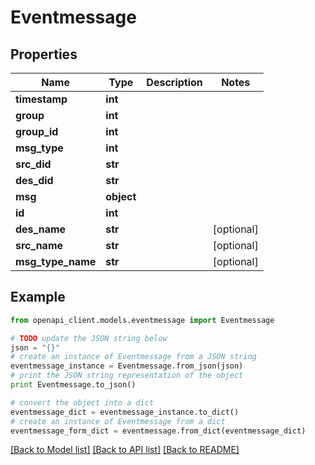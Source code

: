 # Eventmessage


## Properties
Name | Type | Description | Notes
------------ | ------------- | ------------- | -------------
**timestamp** | **int** |  | 
**group** | **int** |  | 
**group_id** | **int** |  | 
**msg_type** | **int** |  | 
**src_did** | **str** |  | 
**des_did** | **str** |  | 
**msg** | **object** |  | 
**id** | **int** |  | 
**des_name** | **str** |  | [optional] 
**src_name** | **str** |  | [optional] 
**msg_type_name** | **str** |  | [optional] 

## Example

```python
from openapi_client.models.eventmessage import Eventmessage

# TODO update the JSON string below
json = "{}"
# create an instance of Eventmessage from a JSON string
eventmessage_instance = Eventmessage.from_json(json)
# print the JSON string representation of the object
print Eventmessage.to_json()

# convert the object into a dict
eventmessage_dict = eventmessage_instance.to_dict()
# create an instance of Eventmessage from a dict
eventmessage_form_dict = eventmessage.from_dict(eventmessage_dict)
```
[[Back to Model list]](../README.md#documentation-for-models) [[Back to API list]](../README.md#documentation-for-api-endpoints) [[Back to README]](../README.md)


